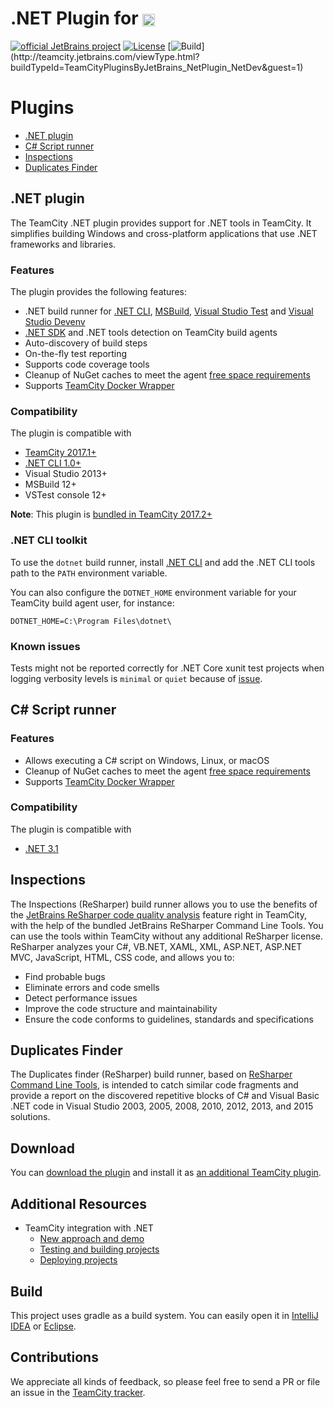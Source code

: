 # .NET Plugin for [<img src="https://cdn.worldvectorlogo.com/logos/teamcity.svg" height="20" align="center" alt="TeamCity" />](https://www.jetbrains.com/teamcity/)

[![official JetBrains project](http://jb.gg/badges/official.svg)](https://confluence.jetbrains.com/display/ALL/JetBrains+on+GitHub)
[![License](https://img.shields.io/badge/License-Apache%202.0-blue.svg)](https://opensource.org/licenses/Apache-2.0)
[![Build](http://teamcity.jetbrains.com/app/rest/builds/buildType:(id:TeamCityPluginsByJetBrains_NetPlugin_NetDev)/statusIcon.svg)](http://teamcity.jetbrains.com/viewType.html?buildTypeId=TeamCityPluginsByJetBrains_NetPlugin_NetDev&guest=1)

# Plugins

* [.NET plugin](net-plugin)
* [C# Script runner](c-script-runner)
* [Inspections](inspections)
* [Duplicates Finder](duplicates-finder)

## .NET plugin

The TeamCity .NET plugin provides support for .NET tools in TeamCity. It simplifies building Windows and cross-platform applications that use .NET frameworks and libraries.

### Features

The plugin provides the following features:
* .NET build runner for [.NET CLI](https://docs.microsoft.com/en-us/dotnet/core/tools/dotnet), [MSBuild](https://docs.microsoft.com/en-us/visualstudio/msbuild/msbuild), [Visual Studio Test](https://docs.microsoft.com/en-us/visualstudio/test/vstest-console-options) and [Visual Studio Devenv](https://docs.microsoft.com/en-us/visualstudio/ide/reference/devenv-command-line-switches)
* [.NET SDK](https://docs.microsoft.com/en-us/dotnet/core/sdk) and .NET tools detection on TeamCity build agents
* Auto-discovery of build steps
* On-the-fly test reporting
* Supports code coverage tools
* Cleanup of NuGet caches to meet the agent [free space requirements](https://www.jetbrains.com/help/teamcity/?Free+disk+space)
* Supports [TeamCity Docker Wrapper](https://www.jetbrains.com/help/teamcity/docker-wrapper.html)

### Compatibility

The plugin is compatible with

- [TeamCity 2017.1+](https://www.jetbrains.com/teamcity/download/)
- [.NET CLI 1.0+](https://dotnet.microsoft.com/download/dotnet-core/)
- Visual Studio 2013+
- MSBuild 12+
- VSTest console 12+

**Note**: This plugin is [bundled in TeamCity 2017.2+](https://www.jetbrains.com/help/teamcity/?Upgrade+Notes)

### .NET CLI toolkit

To use the `dotnet` build runner, install [.NET CLI](https://dotnet.microsoft.com/download/dotnet-core/) and add the .NET CLI tools path to the `PATH` environment variable.

You can also configure the `DOTNET_HOME` environment variable for your TeamCity build agent user, for instance:

```
DOTNET_HOME=C:\Program Files\dotnet\
```

### Known issues

Tests might not be reported correctly for .NET Core xunit test projects when logging verbosity levels is `minimal` or `quiet` because of [issue](https://github.com/xunit/xunit/issues/1706).

## C# Script runner

### Features

* Allows executing a C# script on Windows, Linux, or macOS
* Cleanup of NuGet caches to meet the agent [free space requirements](https://www.jetbrains.com/help/teamcity/?Free+disk+space)
* Supports [TeamCity Docker Wrapper](https://www.jetbrains.com/help/teamcity/docker-wrapper.html)

### Compatibility

The plugin is compatible with

- [.NET 3.1](https://dotnet.microsoft.com/download/dotnet/3.1)

## Inspections

The Inspections (ReSharper) build runner allows you to use the benefits of the [JetBrains ReSharper code quality analysis](https://www.jetbrains.com/help/resharper/Code_Analysis__Index.html) feature right in TeamCity, with the help of the bundled JetBrains ReSharper Command Line Tools. You can use the tools within TeamCity without any additional ReSharper license. ReSharper analyzes your C#, VB.NET, XAML, XML, ASP.NET, ASP.NET MVC, JavaScript, HTML, CSS code, and allows you to:

* Find probable bugs
* Eliminate errors and code smells
* Detect performance issues
* Improve the code structure and maintainability
* Ensure the code conforms to guidelines, standards and specifications

## Duplicates Finder

The Duplicates finder (ReSharper) build runner, based on [ReSharper Command Line Tools](https://www.jetbrains.com/resharper/features/command-line.html), is intended to catch similar code fragments and provide a report on the discovered repetitive blocks of C# and Visual Basic .NET code in Visual Studio 2003, 2005, 2008, 2010, 2012, 2013, and 2015 solutions.

## Download

You can [download the plugin](https://plugins.jetbrains.com/plugin/9190?pr=teamcity) and install it as [an additional TeamCity plugin](https://www.jetbrains.com/help/teamcity/?Installing+Additional+Plugins).

## Additional Resources

* TeamCity integration with .NET
  * [New approach and demo](https://blog.jetbrains.com/teamcity/2020/12/teamcity-integration-with-net-part-1-new-approach-and-demo/)
  * [Testing and building projects](https://blog.jetbrains.com/teamcity/2020/12/teamcity-integration-with-net-part-2-testing-and-building-projects/)
  * [Deploying projects](https://blog.jetbrains.com/teamcity/2020/12/teamcity-integration-with-net-part-3-deploying-projects/)

## Build

This project uses gradle as a build system. You can easily open it in [IntelliJ IDEA](https://www.jetbrains.com/idea/help/importing-project-from-gradle-model.html) or [Eclipse](http://gradle.org/eclipse/).

## Contributions

We appreciate all kinds of feedback, so please feel free to send a PR or file an issue in the [TeamCity tracker](https://youtrack.jetbrains.com/newIssue?project=TW&clearDraft=true&summary=.NET%20CLI:&c=Subsystem%20Agent%20-%20.NET&c=tag%20.NET%20Core).
